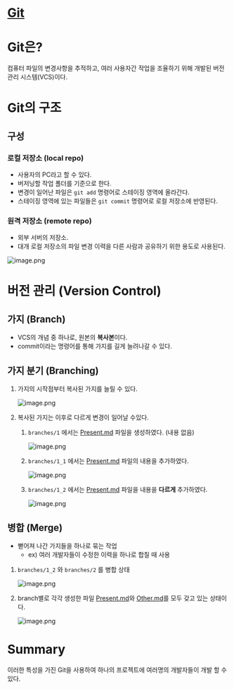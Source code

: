 # [Git](https://lhseunge.oopy.io/130f35ec-632d-8019-b1de-f5bdb61fa296)

# Git은?

컴퓨터 파일의 변경사항을 추적하고, 여러 사용자간 작업을 조율하기 위해 개발된 버전 관리 시스템(VCS)이다. 

# Git의 구조

## 구성

### 로컬 저장소 (local repo)

- 사용자의 PC라고 할 수 있다.
- 버저닝할 작업 폴더를 기준으로 한다.
- 변경이 일어난 파일은 `git add` 명령어로 스테이징 영역에 올라간다.
- 스테이징 영역에 있는 파일들은 `git commit` 명령어로 로컬 저장소에 반영된다.

### 원격 저장소 (remote repo)

- 외부 서버의 저장소.
- 대개 로컬 저장소의 파일 변경 이력을 다른 사람과 공유하기 위한 용도로 사용된다.

![image.png](https://prod-files-secure.s3.us-west-2.amazonaws.com/3b7f15ab-70ad-4846-9d78-be18878b5470/9dc654b9-f44f-4724-aa4b-fc2e26dae172/image.png)

# 버전 관리 (Version Control)

## 가지 (Branch)

- VCS의 개념 중 하나로, 원본의 **복사본**이다.
- commit이라는 명령어를 통해 가지를 길게 늘려나갈 수 있다.

## 가지 분기 (Branching)

1. 가지의 시작점부터 복사된 가지를 늘릴 수 있다. 
    
    ![image.png](https://prod-files-secure.s3.us-west-2.amazonaws.com/3b7f15ab-70ad-4846-9d78-be18878b5470/15c63ebe-7804-4601-b708-74bd2df3a0f6/image.png)
    
2. 복사된 가지는 이후로 다르게 변경이 일어날 수있다. 
    1. `branches/1` 에서는 [Present.md](http://Present.md) 파일을 생성하였다. (내용 없음)
        
        ![image.png](https://prod-files-secure.s3.us-west-2.amazonaws.com/3b7f15ab-70ad-4846-9d78-be18878b5470/1ff6b223-7c53-4469-9746-e0a818795417/image.png)
        
    2. `branches/1_1` 에서는 [Present.md](http://Present.md) 파일의 내용을 추가하였다.
        
        ![image.png](https://prod-files-secure.s3.us-west-2.amazonaws.com/3b7f15ab-70ad-4846-9d78-be18878b5470/7ce5345e-79aa-493f-900d-289f5df8b2ac/image.png)
        
    3. `branches/1_2` 에서는 [Present.md](http://Present.md) 파일을 내용을 **다르게** 추가하였다. 
        
        ![image.png](https://prod-files-secure.s3.us-west-2.amazonaws.com/3b7f15ab-70ad-4846-9d78-be18878b5470/15054287-38ee-4432-8d7a-7bf8d3a7a988/image.png)
        

## 병합 (Merge)

- 뻗어져 나간 가지들을 하나로 묶는 작업
    - ex) 여러 개발자들이 수정한 이력을 하나로 합칠 때 사용
1. `branches/1_2` 와 `branches/2` 를 병합 상태 
    
    ![image.png](https://prod-files-secure.s3.us-west-2.amazonaws.com/3b7f15ab-70ad-4846-9d78-be18878b5470/23c724cb-96bb-4fe4-ad41-a6bd00f12b71/image.png)
    
2. branch별로 각각 생성한 파일 [Present.md](http://Present.md)와 [Other.md](http://Other.md)를 모두 갖고 있는 상태이다.
    
    ![image.png](https://prod-files-secure.s3.us-west-2.amazonaws.com/3b7f15ab-70ad-4846-9d78-be18878b5470/653d16d7-42d8-4948-bf44-9e77d6b1667b/image.png)
    

# Summary

이러한 특성을 가진 Git을 사용하여 하나의 프로젝트에 여러명의 개발자들이 개발 할 수 있다.
